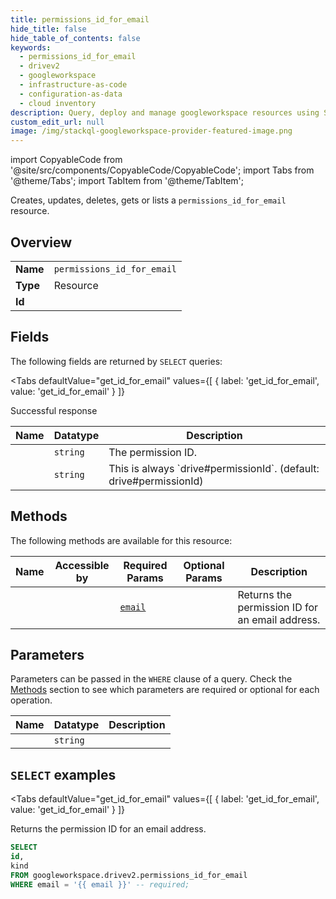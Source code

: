 ```yaml
--- 
title: permissions_id_for_email
hide_title: false
hide_table_of_contents: false
keywords:
  - permissions_id_for_email
  - drivev2
  - googleworkspace
  - infrastructure-as-code
  - configuration-as-data
  - cloud inventory
description: Query, deploy and manage googleworkspace resources using SQL
custom_edit_url: null
image: /img/stackql-googleworkspace-provider-featured-image.png
---
```


import CopyableCode from '@site/src/components/CopyableCode/CopyableCode';
import Tabs from '@theme/Tabs';
import TabItem from '@theme/TabItem';

Creates, updates, deletes, gets or lists a <code>permissions_id_for_email</code> resource.

## Overview
<table><tbody>
<tr><td><b>Name</b></td><td><code>permissions_id_for_email</code></td></tr>
<tr><td><b>Type</b></td><td>Resource</td></tr>
<tr><td><b>Id</b></td><td><CopyableCode code="googleworkspace.drivev2.permissions_id_for_email" /></td></tr>
</tbody></table>

## Fields

The following fields are returned by `SELECT` queries:

<Tabs
    defaultValue="get_id_for_email"
    values={[
        { label: 'get_id_for_email', value: 'get_id_for_email' }
    ]}
>
<TabItem value="get_id_for_email">

Successful response

<table>
<thead>
    <tr>
    <th>Name</th>
    <th>Datatype</th>
    <th>Description</th>
    </tr>
</thead>
<tbody>
<tr>
    <td><CopyableCode code="id" /></td>
    <td><code>string</code></td>
    <td>The permission ID.</td>
</tr>
<tr>
    <td><CopyableCode code="kind" /></td>
    <td><code>string</code></td>
    <td>This is always `drive#permissionId`. (default: drive#permissionId)</td>
</tr>
</tbody>
</table>
</TabItem>
</Tabs>

## Methods

The following methods are available for this resource:

<table>
<thead>
    <tr>
    <th>Name</th>
    <th>Accessible by</th>
    <th>Required Params</th>
    <th>Optional Params</th>
    <th>Description</th>
    </tr>
</thead>
<tbody>
<tr>
    <td><a href="#get_id_for_email"><CopyableCode code="get_id_for_email" /></a></td>
    <td><CopyableCode code="select" /></td>
    <td><a href="#parameter-email"><code>email</code></a></td>
    <td></td>
    <td>Returns the permission ID for an email address.</td>
</tr>
</tbody>
</table>

## Parameters

Parameters can be passed in the `WHERE` clause of a query. Check the [Methods](#methods) section to see which parameters are required or optional for each operation.

<table>
<thead>
    <tr>
    <th>Name</th>
    <th>Datatype</th>
    <th>Description</th>
    </tr>
</thead>
<tbody>
<tr id="parameter-email">
    <td><CopyableCode code="email" /></td>
    <td><code>string</code></td>
    <td></td>
</tr>
</tbody>
</table>

## `SELECT` examples

<Tabs
    defaultValue="get_id_for_email"
    values={[
        { label: 'get_id_for_email', value: 'get_id_for_email' }
    ]}
>
<TabItem value="get_id_for_email">

Returns the permission ID for an email address.

```sql
SELECT
id,
kind
FROM googleworkspace.drivev2.permissions_id_for_email
WHERE email = '{{ email }}' -- required;
```
</TabItem>
</Tabs>
